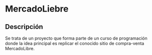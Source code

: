 # MercadoLiebre

## Descripción

Se trata de un proyecto que forma parte de un curso de programación donde la idea principal es replicar el conocido sitio de compra-venta MercadoLibre.